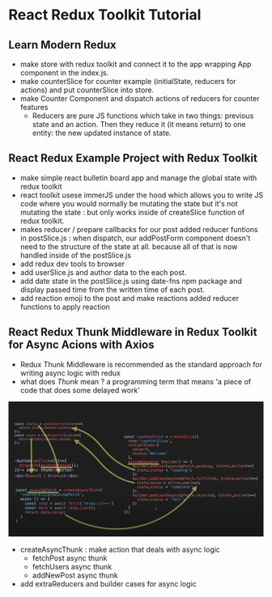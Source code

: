 # React Redux Toolkit Tutorial

## Learn Modern Redux

- make store with redux toolkit and connect it to the app wrapping App component in the index.js.
- make counterSlice for counter example (initialState, reducers for actions) and put counterSlice into store.
- make Counter Component and dispatch actions of reducers for counter features
  - Reducers are pure JS functions which take in two things: previous state and an action. Then they reduce it (it means return) to one entity: the new updated instance of state.

## React Redux Example Project with Redux Toolkit

- make simple react bulletin board app and manage the global state with redux toolkit
- react toolkit usese immerJS under the hood which allows you to write JS code where you would normally be mutating the state but it's not mutating the state : but only works inside of createSlice function of redux toolkit.
- makes reducer / prepare callbacks for our post added reducer funtions in postSlice.js : when dispatch, our addPostForm component doesn't need to the structure of the state at all. because all of that is now handled inside of the postSlice.js
- add redux dev tools to browser
- add userSlice.js and author data to the each post.
- add date state in the postSlice.js using date-fns npm package and display passed time from the written time of each post.
- add reaction emoji to the post and make reactions added reducer functions to apply reaction

## React Redux Thunk Middleware in Redux Toolkit for Async Acions with Axios

- Redux Thunk Middleware is recommended as the standard approach for writing async logic with redux
- what does _Thunk_ mean ? a programming term that means 'a piece of code that does some delayed work'

![RTK Async Thunk Flow](public/images//rtk%20async%20flow.png)

- createAsyncThunk : make action that deals with async logic
  - fetchPost async thunk
  - fetchUsers async thunk
  - addNewPost async thunk
- add extraReducers and builder cases for async logic
